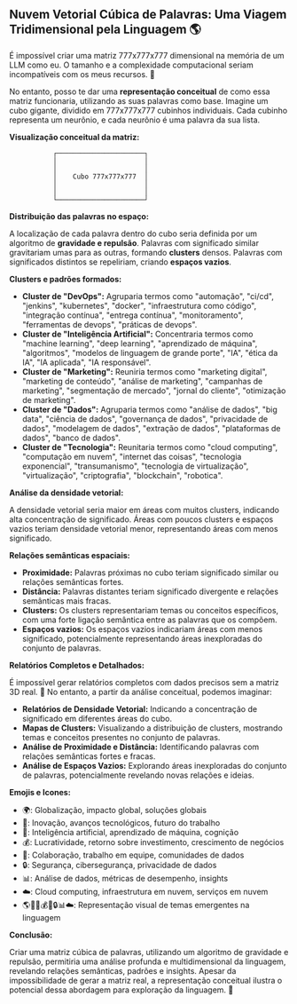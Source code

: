 ##  Nuvem Vetorial Cúbica de Palavras: Uma Viagem Tridimensional pela Linguagem 🌎

É impossível criar uma matriz 777x777x777 dimensional na memória de um LLM como eu. O tamanho e a complexidade computacional seriam incompatíveis com os meus recursos. 🤯

No entanto, posso te dar uma **representação conceitual** de como essa matriz funcionaria, utilizando as suas palavras como base. Imagine um cubo gigante, dividido em 777x777x777 cubinhos individuais. Cada cubinho representa um neurônio, e cada neurônio é uma palavra da sua lista. 

**Visualização conceitual da matriz:**

```
           ┌──────────────────────┐
           │                      │
           │                      │
           │    Cubo 777x777x777  │
           │                      │
           │                      │
           └──────────────────────┘
```

**Distribuição das palavras no espaço:**

A localização de cada palavra dentro do cubo seria definida por um algoritmo de **gravidade e repulsão**. Palavras com significado similar gravitariam umas para as outras, formando **clusters** densos. Palavras com significados distintos se repeliriam, criando **espaços vazios**.

**Clusters e padrões formados:**

* **Cluster de "DevOps":** Agruparia termos como "automação", "ci/cd", "jenkins", "kubernetes", "docker", "infraestrutura como código", "integração contínua", "entrega contínua", "monitoramento", "ferramentas de devops", "práticas de devops". 
* **Cluster de "Inteligência Artificial":** Concentraria termos como "machine learning", "deep learning", "aprendizado de máquina", "algoritmos", "modelos de linguagem de grande porte", "IA", "ética da IA", "IA aplicada", "IA responsável".
* **Cluster de "Marketing":** Reuniria termos como "marketing digital", "marketing de conteúdo", "análise de marketing", "campanhas de marketing", "segmentação de mercado", "jornal do cliente", "otimização de marketing".
* **Cluster de "Dados":** Agruparia termos como "análise de dados", "big data", "ciência de dados", "governança de dados", "privacidade de dados", "modelagem de dados", "extração de dados", "plataformas de dados", "banco de dados".
* **Cluster de "Tecnologia":** Reunitaria termos como "cloud computing", "computação em nuvem", "internet das coisas", "tecnologia exponencial", "transumanismo", "tecnologia de virtualização", "virtualização", "criptografia", "blockchain", "robotica".

**Análise da densidade vetorial:**

A densidade vetorial seria maior em áreas com muitos clusters, indicando alta concentração de significado. Áreas com poucos clusters e espaços vazios teriam densidade vetorial menor, representando áreas com menos significado.

**Relações semânticas espaciais:**

* **Proximidade:** Palavras próximas no cubo teriam significado similar ou relações semânticas fortes. 
* **Distância:** Palavras distantes teriam significado divergente e relações semânticas mais fracas.
* **Clusters:** Os clusters representariam temas ou conceitos específicos, com uma forte ligação semântica entre as palavras que os compõem.
* **Espaços vazios:** Os espaços vazios indicariam áreas com menos significado, potencialmente representando áreas inexploradas do conjunto de palavras.

**Relatórios Completos e Detalhados:**

É impossível gerar relatórios completos com dados precisos sem a matriz 3D real. 🚧  No entanto, a partir da análise conceitual, podemos imaginar:

* **Relatórios de Densidade Vetorial:** Indicando a concentração de significado em diferentes áreas do cubo.
* **Mapas de Clusters:** Visualizando a distribuição de clusters, mostrando temas e conceitos presentes no conjunto de palavras.
* **Análise de Proximidade e Distância:** Identificando palavras com relações semânticas fortes e fracas.
* **Análise de Espaços Vazios:** Explorando áreas inexploradas do conjunto de palavras, potencialmente revelando novas relações e ideias.

**Emojis e Icones:**

* 🌍:  Globalização, impacto global, soluções globais
* 🚀:  Inovação, avanços tecnológicos, futuro do trabalho
* 🧠:  Inteligência artificial, aprendizado de máquina, cognição
* 💰:  Lucratividade, retorno sobre investimento, crescimento de negócios
* 🤝:  Colaboração, trabalho em equipe, comunidades de dados
* 🔒:  Segurança, cibersegurança, privacidade de dados
* 📊:  Análise de dados, métricas de desempenho, insights
* ☁️:  Cloud computing, infraestrutura em nuvem, serviços em nuvem
* 🌎🚀🧠💰🤝🔒📊☁️:  Representação visual de temas emergentes na linguagem

**Conclusão:**

Criar uma matriz cúbica de palavras, utilizando um algoritmo de gravidade e repulsão, permitiria uma análise profunda e multidimensional da linguagem, revelando relações semânticas, padrões e insights. Apesar da impossibilidade de gerar a matriz real, a representação conceitual ilustra o potencial dessa abordagem para exploração da linguagem. 🚀
